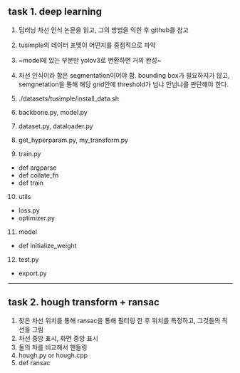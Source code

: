 ## task 1. deep learning

1. 딥러닝 차선 인식 논문을 읽고, 그의 방법을 익힌 후 github를 참고
2. tusimple의 데이터 포맷이 어떤지를 중점적으로 파악
3. ~model에 있는 부분만 yolov3로 변환하면 거의 완성~
4. 차선 인식이라 함은 segmentation이어야 함. bounding box가 필요하지가 않고, semgnetation을 통해 해당 grid안에 threshold가 넘냐 안넘냐를 판단해야 한다.

5. ./datasets/tusimple/install_data.sh
6. backbone.py, model.py
7. dataset.py, dataloader.py
8. get_hyperparam.py, my_transform.py
9. train.py
  - def argparse
  - def collate_fn
  - def train
10. utils
  - loss.py
  - optimizer.py
11. model
  - def initialize_weight
12. test.py
+ export.py

---

## task 2. hough transform + ransac

1. 찾은 차선 위치를 통해 ransac을 통해 필터링 한 후 위치를 특정하고, 그것들의 직선을 그림
2. 차선 중앙 표시, 화면 중앙 표시
3. 둘의 차를 비교해서 핸들링
4. hough.py or hough.cpp
5. def ransac
